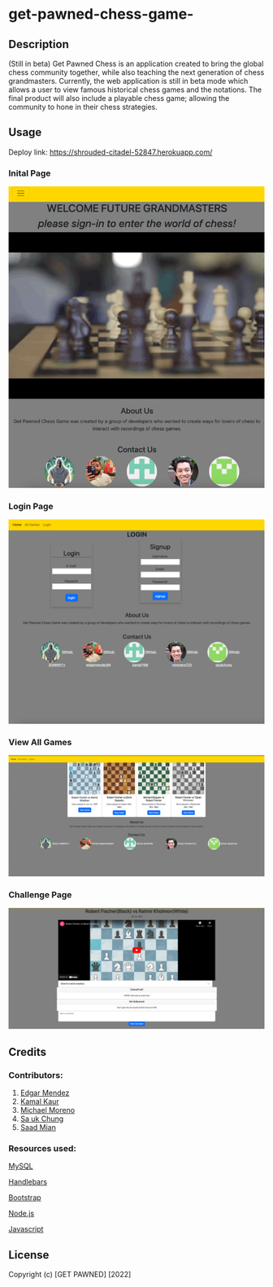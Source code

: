 # get-pawned-chess-game-

## Description 
(Still in beta)
Get Pawned Chess is an application created to bring the global chess community together, while also teaching the next generation of chess grandmasters. Currently, the web application is still in beta mode which allows a user to view famous historical chess games and the notations. The final product will also include a playable chess game; allowing the community to hone in their chess strategies.

## Usage
Deploy link: https://shrouded-citadel-52847.herokuapp.com/

### Inital Page 
![screenshot](assets\img\home-mobile.png)


### Login Page 
![screenshot](assets\img\login-mobile.png)

### View All Games 
![screenshot](assets\img\challengepage-full.png)

### Challenge Page 
![screenshot](assets\img\gamevideo-full.png)




## Credits 

### Contributors: 

1. [Edgar Mendez](https://github.com/edgarmendez94)
2. [Kamal Kaur](https://github.com/kamal1198)
3. [Michael Moreno](https://github.com/mmoreno723)
4. [Sa uk Chung](https://github.com/saukchung)
5. [Saad Mian](https://github.com/SDMNNY)

### Resources used:

[MySQL](https://www.mysql.com/)

[Handlebars](https://handlebarsjs.com/)

[Bootstrap](https://getbootstrap.com/)

[Node.js](https://nodejs.org/en/)

[Javascript](https://www.javascript.com/)

## License 
Copyright (c) [GET PAWNED] [2022]

